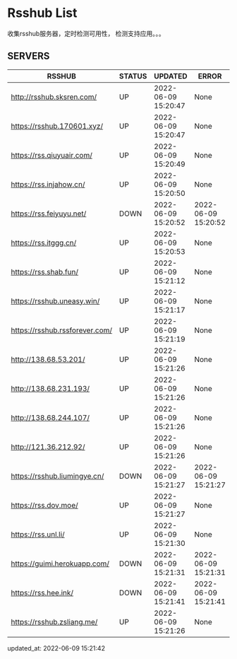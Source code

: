# Rsshub List

收集rsshub服务器，定时检测可用性， 检测支持应用。。。


## SERVERS

|  RSSHUB   | STATUS  | UPDATED  | ERROR  | TWITTER |  
|  ----  | ----  | ----  | ----  | ---- |  
| http://rsshub.sksren.com/ | UP | 2022-06-09 15:20:47 | None |OK|  
| https://rsshub.170601.xyz/ | UP | 2022-06-09 15:20:47 | None |OK|  
| https://rss.qiuyuair.com/ | UP | 2022-06-09 15:20:49 | None ||  
| https://rss.injahow.cn/ | UP | 2022-06-09 15:20:50 | None ||  
| https://rss.feiyuyu.net/ | DOWN | 2022-06-09 15:20:52 | 2022-06-09 15:20:52 |  
| https://rss.itggg.cn/ | UP | 2022-06-09 15:20:53 | None ||  
| https://rss.shab.fun/ | UP | 2022-06-09 15:21:12 | None |OK|  
| https://rsshub.uneasy.win/ | UP | 2022-06-09 15:21:17 | None |OK|  
| https://rsshub.rssforever.com/ | UP | 2022-06-09 15:21:19 | None |OK|  
| http://138.68.53.201/ | UP | 2022-06-09 15:21:26 | None ||  
| http://138.68.231.193/ | UP | 2022-06-09 15:21:26 | None ||  
| http://138.68.244.107/ | UP | 2022-06-09 15:21:26 | None ||  
| http://121.36.212.92/ | UP | 2022-06-09 15:21:26 | None ||  
| https://rsshub.liumingye.cn/ | DOWN | 2022-06-09 15:21:27 | 2022-06-09 15:21:27 |  
| https://rss.dov.moe/ | UP | 2022-06-09 15:21:27 | None |OK|  
| https://rss.unl.li/ | UP | 2022-06-09 15:21:30 | None ||  
| https://guimi.herokuapp.com/ | DOWN | 2022-06-09 15:21:31 | 2022-06-09 15:21:31 |  
| https://rss.hee.ink/ | DOWN | 2022-06-09 15:21:41 | 2022-06-09 15:21:41 |  
| https://rsshub.zsliang.me/ | UP | 2022-06-09 15:21:26 | None |OK|  
  

updated_at: 2022-06-09 15:21:42  

